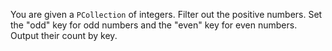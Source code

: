 You are given a `PCollection` of integers. Filter out the positive numbers. Set the "odd" key for odd numbers and the "even" key for even numbers. Output their count by key.